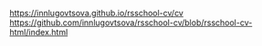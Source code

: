 https://innlugovtsova.github.io/rsschool-cv/cv  
https://github.com/innlugovtsova/rsschool-cv/blob/rsschool-cv-html/index.html

